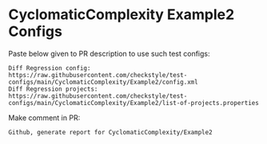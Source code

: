 # CyclomaticComplexity Example2 Configs
Paste below given to PR description to use such test configs:
```
Diff Regression config: https://raw.githubusercontent.com/checkstyle/test-configs/main/CyclomaticComplexity/Example2/config.xml
Diff Regression projects: https://raw.githubusercontent.com/checkstyle/test-configs/main/CyclomaticComplexity/Example2/list-of-projects.properties
```
Make comment in PR:
```
Github, generate report for CyclomaticComplexity/Example2
```
